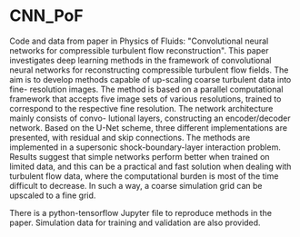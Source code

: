 # CNN_PoF
Code and data from paper in Physics of Fluids: "Convolutional neural networks for compressible turbulent flow reconstruction".
This paper investigates deep learning methods in the framework of convolutional neural networks for reconstructing
compressible turbulent flow fields. The aim is to develop methods capable of up-scaling coarse turbulent data into fine-
resolution images. The method is based on a parallel computational framework that accepts five image sets of various
resolutions, trained to correspond to the respective fine resolution. The network architecture mainly consists of convo-
lutional layers, constructing an encoder/decoder network. Based on the U-Net scheme, three different implementations
are presented, with residual and skip connections. The methods are implemented in a supersonic shock-boundary-layer
interaction problem. Results suggest that simple networks perform better when trained on limited data, and this can be
a practical and fast solution when dealing with turbulent flow data, where the computational burden is most of the time
difficult to decrease. In such a way, a coarse simulation grid can be upscaled to a fine grid.

There is a python-tensorflow Jupyter file to reproduce methods in the paper. Simulation data for training and validation are also provided.
